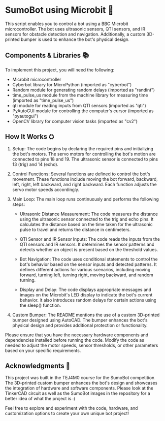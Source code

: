 # SumoBot using Microbit 🦾

This script enables you to control a bot using a BBC Microbit microcontroller. The bot uses ultrasonic sensors, QTI sensors, and IR sensors for obstacle detection and navigation. Additionally, a custom 3D-printed bumper is used to enhance the bot's physical design.

## Components & Libraries 📚

To implement this project, you will need the following:

- Microbit microcontroller
- Cyberbot library for MicroPython (imported as "cyberbot")
- Random module for generating random delays (imported as "randint")
- time_pulse_us module from the machine library for measuring time (imported as "time_pulse_us")
- qti module for reading inputs from QTI sensors (imported as "qti")
- PyAutoGUI module for controlling the computer's cursor (imported as "pyautogui")
- OpenCV library for computer vision tasks (imported as "cv2")

## How It Works ⛭

1. Setup: The code begins by declaring the required pins and initializing the bot's motors. The servo motors for controlling the bot's motion are connected to pins 18 and 19. The ultrasonic sensor is connected to pins 13 (trig) and 14 (echo).

2. Control Functions: Several functions are defined to control the bot's movement. These functions include moving the bot forward, backward, left, right, left backward, and right backward. Each function adjusts the servo motor speeds accordingly.

3. Main Loop: The main loop runs continuously and performs the following steps:

   - Ultrasonic Distance Measurement: The code measures the distance using the ultrasonic sensor connected to the trig and echo pins. It calculates the distance based on the time taken for the ultrasonic pulse to travel and returns the distance in centimeters.

   - QTI Sensor and IR Sensor Inputs: The code reads the inputs from the QTI sensors and IR sensors. It determines the sensor patterns and detects whether an object is present based on the threshold values.

   - Bot Navigation: The code uses conditional statements to control the bot's behavior based on the sensor inputs and detected patterns. It defines different actions for various scenarios, including moving forward, turning left, turning right, moving backward, and random turning.

   - Display and Delay: The code displays appropriate messages and images on the Microbit's LED display to indicate the bot's current behavior. It also introduces random delays for certain actions using the sleep() function.

4. Custom Bumper: The README mentions the use of a custom 3D-printed bumper designed using AutoCAD. The bumper enhances the bot's physical design and provides additional protection or functionality.

Please ensure that you have the necessary hardware components and dependencies installed before running the code. Modify the code as needed to adjust the motor speeds, sensor thresholds, or other parameters based on your specific requirements.

## Acknowledgments 🫴

This project was built in the TEJ4M0 course for the SumoBot competition. The 3D-printed custom bumper enhances the bot's design and showcases the integration of hardware and software components. Please look at the TinkerCAD circuit as well as the SumoBot images in the repository for a better idea of what the project is :)

Feel free to explore and experiment with the code, hardware, and customization options to create your own unique bot project!

